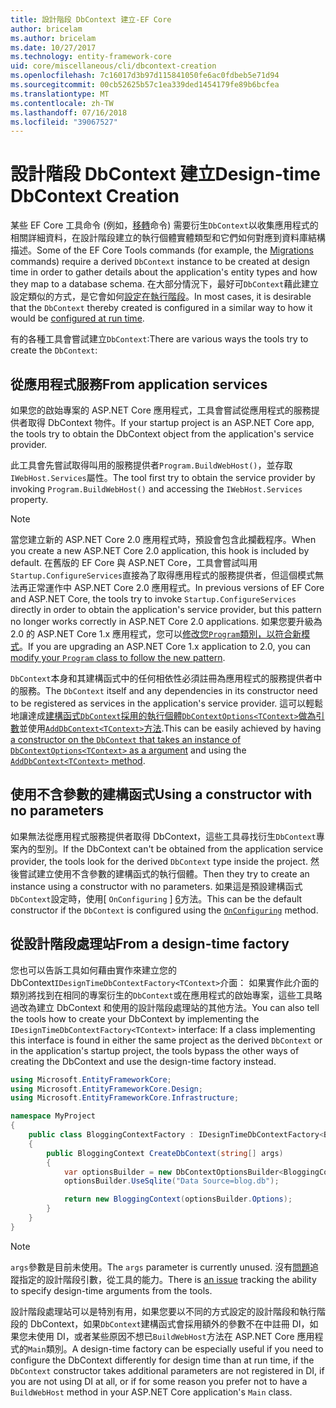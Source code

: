 ```yaml
---
title: 設計階段 DbContext 建立-EF Core
author: bricelam
ms.author: bricelam
ms.date: 10/27/2017
ms.technology: entity-framework-core
uid: core/miscellaneous/cli/dbcontext-creation
ms.openlocfilehash: 7c16017d3b97d115841050fe6ac0fdbeb5e71d94
ms.sourcegitcommit: 00cb52625b57c1ea339ded1454179fe89b6bcfea
ms.translationtype: MT
ms.contentlocale: zh-TW
ms.lasthandoff: 07/16/2018
ms.locfileid: "39067527"
---
```

<a name="design-time-dbcontext-creation"></a><span data-ttu-id="bdcb6-102">設計階段 DbContext 建立</span><span class="sxs-lookup"><span data-stu-id="bdcb6-102">Design-time DbContext Creation</span></span>
==============================
<span data-ttu-id="bdcb6-103">某些 EF Core 工具命令 (例如，[移轉][ 1]命令) 需要衍生`DbContext`以收集應用程式的相關詳細資料，在設計階段建立的執行個體實體類型和它們如何對應到資料庫結構描述。</span><span class="sxs-lookup"><span data-stu-id="bdcb6-103">Some of the EF Core Tools commands (for example, the [Migrations][1] commands) require a derived `DbContext` instance to be created at design time in order to gather details about the application's entity types and how they map to a database schema.</span></span> <span data-ttu-id="bdcb6-104">在大部分情況下，最好可`DbContext`藉此建立設定類似的方式，是它會如何[設定在執行階段][2]。</span><span class="sxs-lookup"><span data-stu-id="bdcb6-104">In most cases, it is desirable that the `DbContext` thereby created is configured in a similar way to how it would be [configured at run time][2].</span></span>

<span data-ttu-id="bdcb6-105">有的各種工具會嘗試建立`DbContext`:</span><span class="sxs-lookup"><span data-stu-id="bdcb6-105">There are various ways the tools try to create the `DbContext`:</span></span>

<a name="from-application-services"></a><span data-ttu-id="bdcb6-106">從應用程式服務</span><span class="sxs-lookup"><span data-stu-id="bdcb6-106">From application services</span></span>
-------------------------
<span data-ttu-id="bdcb6-107">如果您的啟始專案的 ASP.NET Core 應用程式，工具會嘗試從應用程式的服務提供者取得 DbContext 物件。</span><span class="sxs-lookup"><span data-stu-id="bdcb6-107">If your startup project is an ASP.NET Core app, the tools try to obtain the DbContext object from the application's service provider.</span></span>

<span data-ttu-id="bdcb6-108">此工具會先嘗試取得叫用的服務提供者`Program.BuildWebHost()`，並存取`IWebHost.Services`屬性。</span><span class="sxs-lookup"><span data-stu-id="bdcb6-108">The tool first try to obtain the service provider by invoking `Program.BuildWebHost()` and accessing the `IWebHost.Services` property.</span></span>

> [!NOTE]
> <span data-ttu-id="bdcb6-109">當您建立新的 ASP.NET Core 2.0 應用程式時，預設會包含此攔截程序。</span><span class="sxs-lookup"><span data-stu-id="bdcb6-109">When you create a new ASP.NET Core 2.0 application, this hook is included by default.</span></span> <span data-ttu-id="bdcb6-110">在舊版的 EF Core 與 ASP.NET Core，工具會嘗試叫用`Startup.ConfigureServices`直接為了取得應用程式的服務提供者，但這個模式無法再正常運作中 ASP.NET Core 2.0 應用程式。</span><span class="sxs-lookup"><span data-stu-id="bdcb6-110">In previous versions of EF Core and ASP.NET Core, the tools try to invoke `Startup.ConfigureServices` directly in order to obtain the application's service provider, but this pattern no longer works correctly in ASP.NET Core 2.0 applications.</span></span> <span data-ttu-id="bdcb6-111">如果您要升級為 2.0 的 ASP.NET Core 1.x 應用程式，您可以[修改您`Program`類別，以符合新模式][3]。</span><span class="sxs-lookup"><span data-stu-id="bdcb6-111">If you are upgrading an ASP.NET Core 1.x application to 2.0, you can [modify your `Program` class to follow the new pattern][3].</span></span>

<span data-ttu-id="bdcb6-112">`DbContext`本身和其建構函式中的任何相依性必須註冊為應用程式的服務提供者中的服務。</span><span class="sxs-lookup"><span data-stu-id="bdcb6-112">The `DbContext` itself and any dependencies in its constructor need to be registered as services in the application's service provider.</span></span> <span data-ttu-id="bdcb6-113">這可以輕鬆地讓達成[建構函式`DbContext`採用的執行個體`DbContextOptions<TContext>`做為引數][ 4]並使用[`AddDbContext<TContext>`方法][5].</span><span class="sxs-lookup"><span data-stu-id="bdcb6-113">This can be easily achieved by having [a constructor on the `DbContext` that takes an instance of `DbContextOptions<TContext>` as a argument][4] and using the [`AddDbContext<TContext>` method][5].</span></span>

<a name="using-a-constructor-with-no-parameters"></a><span data-ttu-id="bdcb6-114">使用不含參數的建構函式</span><span class="sxs-lookup"><span data-stu-id="bdcb6-114">Using a constructor with no parameters</span></span>
--------------------------------------
<span data-ttu-id="bdcb6-115">如果無法從應用程式服務提供者取得 DbContext，這些工具尋找衍生`DbContext`專案內的型別。</span><span class="sxs-lookup"><span data-stu-id="bdcb6-115">If the DbContext can't be obtained from the application service provider, the tools look for the derived `DbContext` type inside the project.</span></span> <span data-ttu-id="bdcb6-116">然後嘗試建立使用不含參數的建構函式的執行個體。</span><span class="sxs-lookup"><span data-stu-id="bdcb6-116">Then they try to create an instance using a constructor with no parameters.</span></span> <span data-ttu-id="bdcb6-117">如果這是預設建構函式`DbContext`設定時，使用[ `OnConfiguring` ] [ 6]方法。</span><span class="sxs-lookup"><span data-stu-id="bdcb6-117">This can be the default constructor if the `DbContext` is configured using the [`OnConfiguring`][6] method.</span></span>

<a name="from-a-design-time-factory"></a><span data-ttu-id="bdcb6-118">從設計階段處理站</span><span class="sxs-lookup"><span data-stu-id="bdcb6-118">From a design-time factory</span></span>
--------------------------
<span data-ttu-id="bdcb6-119">您也可以告訴工具如何藉由實作來建立您的 DbContext`IDesignTimeDbContextFactory<TContext>`介面： 如果實作此介面的類別將找到在相同的專案衍生的`DbContext`或在應用程式的啟始專案，這些工具略過改為建立 DbContext 和使用的設計階段處理站的其他方法。</span><span class="sxs-lookup"><span data-stu-id="bdcb6-119">You can also tell the tools how to create your DbContext by implementing the `IDesignTimeDbContextFactory<TContext>` interface: If a class implementing this interface is found in either the same project as the derived `DbContext` or in the application's startup project, the tools bypass the other ways of creating the DbContext and use the design-time factory instead.</span></span>

``` csharp
using Microsoft.EntityFrameworkCore;
using Microsoft.EntityFrameworkCore.Design;
using Microsoft.EntityFrameworkCore.Infrastructure;

namespace MyProject
{
    public class BloggingContextFactory : IDesignTimeDbContextFactory<BloggingContext>
    {
        public BloggingContext CreateDbContext(string[] args)
        {
            var optionsBuilder = new DbContextOptionsBuilder<BloggingContext>();
            optionsBuilder.UseSqlite("Data Source=blog.db");

            return new BloggingContext(optionsBuilder.Options);
        }
    }
}
```

> [!NOTE]
> <span data-ttu-id="bdcb6-120">`args`參數是目前未使用。</span><span class="sxs-lookup"><span data-stu-id="bdcb6-120">The `args` parameter is currently unused.</span></span> <span data-ttu-id="bdcb6-121">沒有[問題][7]追蹤指定的設計階段引數，從工具的能力。</span><span class="sxs-lookup"><span data-stu-id="bdcb6-121">There is [an issue][7] tracking the ability to specify design-time arguments from the tools.</span></span>

<span data-ttu-id="bdcb6-122">設計階段處理站可以是特別有用，如果您要以不同的方式設定的設計階段和執行階段的 DbContext，如果`DbContext`建構函式會採用額外的參數不在中註冊 DI，如果您未使用 DI，或者某些原因不想已`BuildWebHost`方法在 ASP.NET Core 應用程式的`Main`類別。</span><span class="sxs-lookup"><span data-stu-id="bdcb6-122">A design-time factory can be especially useful if you need to configure the DbContext differently for design time than at run time, if the `DbContext` constructor takes additional parameters are not registered in DI, if you are not using DI at all, or if for some reason you prefer not to have a `BuildWebHost` method in your ASP.NET Core application's `Main` class.</span></span>

  [1]: xref:core/managing-schemas/migrations/index
  [2]: xref:core/miscellaneous/configuring-dbcontext
  [3]: https://docs.microsoft.com/aspnet/core/migration/1x-to-2x/#update-main-method-in-programcs
  [4]: xref:core/miscellaneous/configuring-dbcontext#constructor-argument
  [5]: xref:core/miscellaneous/configuring-dbcontext#using-dbcontext-with-dependency-injection
  [6]: xref:core/miscellaneous/configuring-dbcontext#onconfiguring
  [7]: https://github.com/aspnet/EntityFrameworkCore/issues/8332
